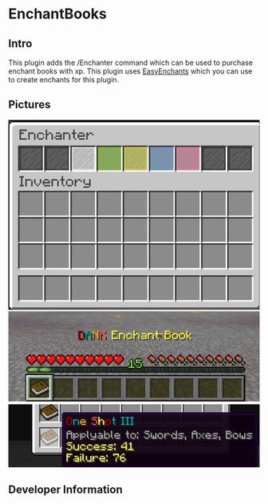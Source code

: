 # EnchantBooks
## Intro
This plugin adds the /Enchanter command which can be used to purchase enchant books with xp. This plugin uses [EasyEnchants](https://github.com/Exeton/EasyEnchants) which you can use to create enchants for this plugin.

## Pictures

![alt text](https://github.com/Exeton/EnchantBooks/blob/master/Pictures/Enchanter.PNG)
![alt text](https://github.com/Exeton/EnchantBooks/blob/master/Pictures/Dank%20Enchant%20Book.PNG)
![alt text](https://github.com/Exeton/EnchantBooks/blob/master/Pictures/Enchant%20Book%20With%20Odds.PNG)

## Developer Information

